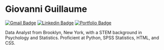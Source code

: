 # Giovanni Guillaume
[![Gmail Badge](https://img.shields.io/badge/-gguillau98@gmail.com-c14438?style=flat&logo=Gmail&logoColor=white&link=mailto:gguillau98@gmail.com)](mailto:gguillau98@gmail.com) 
[![Linkedin Badge](https://img.shields.io/badge/-gguillau-0072b1?style=flat&logo=Linkedin&logoColor=white&link=https://www.linkedin.com/in/gguillau/)](https://www.linkedin.com/in/gguillau/) [![Portfolio Badge](https://img.shields.io/badge/portfolio-web-blue?style=flat&link=https://github.com/giova22i/Data-Science-Portfolio/)](https://github.com/giova22i/Data-Science-Portfolio/) <p align='left'>Data Analyst from Brooklyn, New York, with a STEM background in Psychology and Statistics. Proficient at Python, SPSS Statistics, HTML, and CSS.</p>

<!--
**giova22i/giova22i** is a ✨ _special_ ✨ repository because its `README.md` (this file) appears on your GitHub profile.

Here are some ideas to get you started:

- 🔭 I’m currently working on ...
- 🌱 I’m currently learning ...
- 👯 I’m looking to collaborate on ...
- 🤔 I’m looking for help with ...
- 💬 Ask me about ...
- 📫 How to reach me: ...
- 😄 Pronouns: ...
- ⚡ Fun fact: ...


<p align="center"><img src="https://media.giphy.com/media/dWesBcTLavkZuG35MI/giphy.gif" width="600" height="300"  /></p>
<!-- ![](https://komarev.com/ghpvc/?username=chuksoo&style=flat) -->

